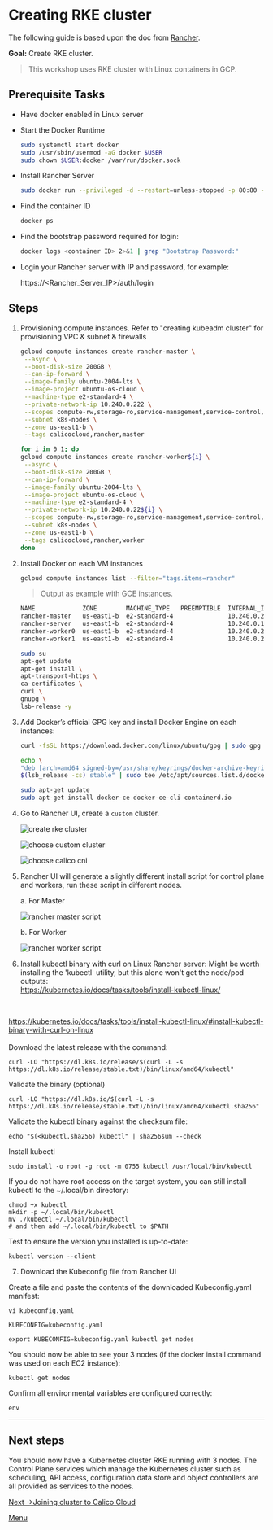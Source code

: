 # Creating RKE cluster

The following guide is based upon the doc from [Rancher](https://rancher.com/docs/rke/latest/en/installation/).


**Goal:** Create RKE cluster.

> This workshop uses RKE cluster with Linux containers in GCP. 

## Prerequisite Tasks

- Have docker enabled in Linux server

- Start the Docker Runtime

  ```bash
  sudo systemctl start docker
  sudo /usr/sbin/usermod -aG docker $USER
  sudo chown $USER:docker /var/run/docker.sock
  ```

- Install Rancher Server 

  ```bash
  sudo docker run --privileged -d --restart=unless-stopped -p 80:80 -p 443:443 rancher/rancher
  ```

- Find the container ID

  ```bash
  docker ps
  ```
- Find the bootstrap password required for login:

  ```bash
  docker logs <container ID> 2>&1 | grep "Bootstrap Password:"
  ```
- Login your Rancher server with IP and password, for example: 

   https://<Rancher_Server_IP>/auth/login




## Steps

1. Provisioning compute instances. Refer to "creating kubeadm cluster" for provisioning VPC & subnet & firewalls
   ```bash
   gcloud compute instances create rancher-master \
    --async \
    --boot-disk-size 200GB \
    --can-ip-forward \
    --image-family ubuntu-2004-lts \
    --image-project ubuntu-os-cloud \
    --machine-type e2-standard-4 \
    --private-network-ip 10.240.0.222 \
    --scopes compute-rw,storage-ro,service-management,service-control,logging-write,monitoring \
    --subnet k8s-nodes \
    --zone us-east1-b \
    --tags calicocloud,rancher,master
    ```

   ```bash
   for i in 0 1; do
   gcloud compute instances create rancher-worker${i} \
    --async \
    --boot-disk-size 200GB \
    --can-ip-forward \
    --image-family ubuntu-2004-lts \
    --image-project ubuntu-os-cloud \
    --machine-type e2-standard-4 \
    --private-network-ip 10.240.0.22${i} \
    --scopes compute-rw,storage-ro,service-management,service-control,logging-write,monitoring \
    --subnet k8s-nodes \
    --zone us-east1-b \
    --tags calicocloud,rancher,worker
   done
   ```

2. Install Docker on each VM instances

   ```bash
   gcloud compute instances list --filter="tags.items=rancher"
   ```
   > Output as example with GCE instances.
   ```bash
   NAME             ZONE        MACHINE_TYPE   PREEMPTIBLE  INTERNAL_IP   EXTERNAL_IP    STATUS
   rancher-master   us-east1-b  e2-standard-4               10.240.0.222  <EXTERNAL_A>   RUNNING
   rancher-server   us-east1-b  e2-standard-4               10.240.0.111  <EXTERNAL_X>  RUNNING
   rancher-worker0  us-east1-b  e2-standard-4               10.240.0.220  <EXTERNAL_B>   RUNNING
   rancher-worker1  us-east1-b  e2-standard-4               10.240.0.221  <EXTERNAL_C>   RUNNING
   ```

   ```bash
   sudo su
   apt-get update
   apt-get install \
   apt-transport-https \
   ca-certificates \
   curl \
   gnupg \
   lsb-release -y
   ```

3. Add Docker’s official GPG key and install Docker Engine on each instances:
   
   ```bash
   curl -fsSL https://download.docker.com/linux/ubuntu/gpg | sudo gpg --dearmor -o /usr/share/keyrings/docker-archive-keyring.gpg
   ```

   ```bash
   echo \
   "deb [arch=amd64 signed-by=/usr/share/keyrings/docker-archive-keyring.gpg] https://download.docker.com/linux/ubuntu \
   $(lsb_release -cs) stable" | sudo tee /etc/apt/sources.list.d/docker.list > /dev/null
   ```


   ```bash
   sudo apt-get update
   sudo apt-get install docker-ce docker-ce-cli containerd.io
   ```

4. Go to Rancher UI, create a `custom` cluster. 

   ![create rke cluster](../img/create-rke.png)

   ![choose custom cluster](../img/choose-custom-cluster.png)

   ![choose calico cni](../img/choose-calico-cni.png)

5. Rancher UI will generate a slightly different install script for control plane and workers, run these script in different nodes.

   a. For Master

   ![rancher master script](../img/rancher-master-script.png)
   


   b. For Worker

   ![rancher worker script](../img/rancher-worker-script.png)
   


6. Install kubectl binary with curl on Linux Rancher server:
Might be worth installing the 'kubectl' utility, but this alone won't get the node/pod outputs: <br/>
https://kubernetes.io/docs/tasks/tools/install-kubectl-linux/ <br/>
<br/>


https://kubernetes.io/docs/tasks/tools/install-kubectl-linux/#install-kubectl-binary-with-curl-on-linux <br/>
<br/>
Download the latest release with the command:
```
curl -LO "https://dl.k8s.io/release/$(curl -L -s https://dl.k8s.io/release/stable.txt)/bin/linux/amd64/kubectl"
```

Validate the binary (optional)
```
curl -LO "https://dl.k8s.io/$(curl -L -s https://dl.k8s.io/release/stable.txt)/bin/linux/amd64/kubectl.sha256"
```

Validate the kubectl binary against the checksum file:
```
echo "$(<kubectl.sha256) kubectl" | sha256sum --check
```

Install kubectl
```
sudo install -o root -g root -m 0755 kubectl /usr/local/bin/kubectl
```

If you do not have root access on the target system, you can still install kubectl to the ~/.local/bin directory:
```
chmod +x kubectl
mkdir -p ~/.local/bin/kubectl
mv ./kubectl ~/.local/bin/kubectl
# and then add ~/.local/bin/kubectl to $PATH
```

Test to ensure the version you installed is up-to-date:
```
kubectl version --client
```

7. Download the Kubeconfig file from Rancher UI

Create a file and paste the contents of the downloaded Kubeconfig.yaml manifest:
```
vi kubeconfig.yaml
```

```
KUBECONFIG=kubeconfig.yaml
```

```
export KUBECONFIG=kubeconfig.yaml kubectl get nodes
```

You should now be able to see your 3 nodes (if the docker install command was used on each EC2 instance):
```
kubectl get nodes
```

Confirm all environmental variables are configured correctly:
```
env
```

--- 
## Next steps

You should now have a Kubernetes cluster RKE running with 3 nodes. The Control Plane services which manage the Kubernetes cluster such as scheduling, API access, configuration data store and object controllers are all provided as services to the nodes.
<br>    


[Next ->Joining cluster to Calico Cloud](../modules/joining-calico-cloud.md)

[Menu](../README.md)